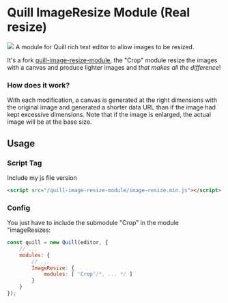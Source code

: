 # Quill ImageResize Module (Real resize)
<img src="https://image.noelshack.com/fichiers/2019/33/2/1565714805-fork.jpg"/>
A module for Quill rich text editor to allow images to be resized.

It's a fork [quill-image-resize-module](https://github.com/kensnyder/quill-image-resize-module),
the "Crop" module resize the images with a canvas and produce lighter images and *that makes all the difference*!

### How does it work? 
With each modification, a canvas is generated at the right dimensions with the original image and generated a shorter data URL than if the image had kept excessive dimensions. Note that if the image is enlarged, the actual image will be at the base size.


## Usage


### Script Tag

Include my js file version

```html
<script src="/quill-image-resize-module/image-resize.min.js"></script>
```

### Config

You just have to include the submodule "Crop" in the module "imageResizes:

```javascript
const quill = new Quill(editor, {
    // ...
    modules: {
        // ...
        ImageResize: {
            modules: [ 'Crop'/*, ... */ ]
        }
    }
});
```
